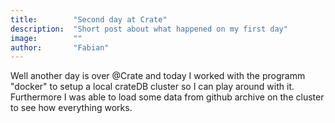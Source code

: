 ```yaml
---
title:        "Second day at Crate"
description:  "Short post about what happened on my first day"
image:        ""
author:       "Fabian"
---
```


Well another day is over @Crate and today I worked with the programm "docker" to setup a local crateDB cluster so I 
can play around with it. Furthermore I was able to load some data from github archive on the cluster to see how everything works.
